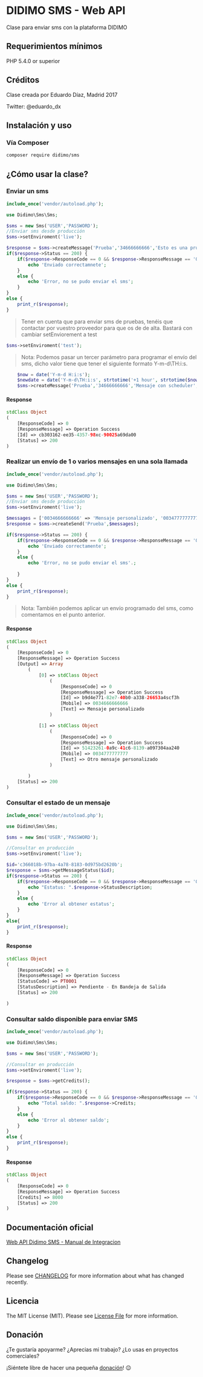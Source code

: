 DIDIMO SMS - Web API
=========================

Clase para enviar sms con la plataforma DIDIMO


## Requerimientos mínimos

PHP 5.4.0 or superior

## Créditos

Clase creada por Eduardo Díaz, Madrid 2017

Twitter: @eduardo_dx


## Instalación y uso

### Vía Composer
```bash
composer require didimo/sms
```

## ¿Cómo usar la clase?

### Enviar un sms

```php
include_once('vendor/autoload.php');

use Didimo\Sms\Sms;

$sms = new Sms('USER','PASSWORD');
//Enviar sms desde producción
$sms->setEnviroment('live'); 

$response = $sms->createMessage('Prueba','34666666666','Esto es una prueba');
if($response->Status == 200) {
    if($response->ResponseCode == 0 && $response->ResponseMessage == 'Operation Success') {
        echo 'Enviado correctamnete';
    }
    else {
        echo 'Error, no se pudo enviar el sms';
    }
}
else {
    print_r($response);
}

```
> Tener en cuenta que para enviar sms de pruebas, tenéis que contactar por vuestro proveedor para que os de de alta. Bastará con cambiar setEnviorement a test

```php
$sms->setEnviroment('test'); 
```

> Nota: Podemos pasar un tercer parámetro para programar el envío del sms, dicho valor tiene que tener el siguiente formato Y-m-d\TH:i:s.

```php
    $now = date('Y-m-d H:i:s');
    $newdate = date('Y-m-d\TH:i:s', strtotime('+1 hour', strtotime($now)));
    $sms->createMessage('Prueba','34666666666','Mensaje con scheduler',$newdate);
```


#### Response

```php
stdClass Object
(
    [ResponseCode] => 0
    [ResponseMessage] => Operation Success
    [Id] => cb303162-ee35-4357-98xc-90025a69da00
    [Status] => 200
)
```


### Realizar un envío de 1 o varios mensajes en una sola llamada

```php
include_once('vendor/autoload.php');

use Didimo\Sms\Sms;

$sms = new Sms('USER','PASSWORD');
//Enviar sms desde producción
$sms->setEnviroment('live'); 

$messages = ['0034666666666' => 'Mensaje personalizado', '0034777777777' => 'Otro mensaje personalizado'];
$response = $sms->createSend('Prueba',$messages);

if($response->Status == 200) {
    if($response->ResponseCode == 0 && $response->ResponseMessage == 'Operation Success') {
        echo 'Enviado correctamente';        
    }
    else {
        echo 'Error, no se pudo enviar el sms'.;
        
    }
}
else {
    print_r($response);
}

```

> Nota: También podemos aplicar un envío programado del sms, como comentamos en el punto anterior.

#### Response

```php
stdClass Object
(
    [ResponseCode] => 0
    [ResponseMessage] => Operation Success
    [Output] => Array
        (
            [0] => stdClass Object
                (
                    [ResponseCode] => 0
                    [ResponseMessage] => Operation Success
                    [Id] => b9d4e771-82e7-40b0-a338-26653a4scf3h
                    [Mobile] => 0034666666666
                    [Text] => Mensaje personalizado
                )

            [1] => stdClass Object
                (
                    [ResponseCode] => 0
                    [ResponseMessage] => Operation Success
                    [Id] => 51423261-0a9c-41c6-8139-a097304aa240
                    [Mobile] => 0034777777777
                    [Text] => Otro mensaje personalizado
                )

        )
    [Status] => 200
)

```

### Consultar el estado de un mensaje
```php
include_once('vendor/autoload.php');

use Didimo\Sms\Sms;

$sms = new Sms('USER','PASSWORD');

//Consultar en producción
$sms->setEnviroment('live'); 

$id='c366018b-97ba-4a78-8183-0d975bd2620b';
$response = $sms->getMessageStatus($id);
if($response->Status == 200) {
    if($response->ResponseCode == 0 && $response->ResponseMessage == 'Operation Success') {
        echo "Estatus: ".$response->StatusDescription;        
    }
    else {
        echo 'Error al obtener estatus';
    }
}
else{
    print_r($response);
}


```

#### Response
```php
stdClass Object
(
    [ResponseCode] => 0
    [ResponseMessage] => Operation Success
    [StatusCode] => PT0001
    [StatusDescription] => Pendiente - En Bandeja de Salida
    [Status] => 200

)

```


### Consultar saldo disponible para enviar SMS

```php
include_once('vendor/autoload.php');

use Didimo\Sms\Sms;

$sms = new Sms('USER','PASSWORD');

//Consultar en producción
$sms->setEnviroment('live'); 

$response = $sms->getCredits();

if($response->Status == 200) {
    if($response->ResponseCode == 0 && $response->ResponseMessage == 'Operation Success') {
        echo "Total saldo: ".$response->Credits;        
    }
    else {
        echo 'Error al obtener saldo';
    }
}
else {
    print_r($response);
}

```

#### Response
```php
stdClass Object
(
    [ResponseCode] => 0
    [ResponseMessage] => Operation Success
    [Credits] => 8000
    [Status] => 200
)

```
## Documentación oficial
[Web API Didimo SMS - Manual de Integracion](https://goo.gl/j0yKRP)


## Changelog

Please see [CHANGELOG](CHANGELOG.md) for more information about what has changed recently.

## Licencia

The MIT License (MIT). Please see [License File](LICENSE.md) for more information.

## Donación

¿Te gustaría apoyarme?
¿Aprecias mi trabajo?
¿Lo usas en proyectos comerciales?

¡Siéntete libre de hacer una pequeña [donación](https://www.paypal.com/cgi-bin/webscr?cmd=_donations&business=ssh%2eeduardo%40gmail%2ecom&lc=ES&currency_code=EUR&bn=PP%2dDonationsBF%3abtn_donate_LG%2egif%3aNonHosted)! :wink:
